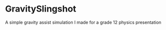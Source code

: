 GravitySlingshot
================

A simple gravity assist simulation I made for a grade 12 physics presentation

